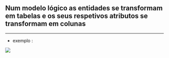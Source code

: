 ## Num modelo lógico as entidades se transformam em tabelas e os seus respetivos atributos se transformam em colunas

-----
* exemplo :

![](/Relacionamento%20(1%2C1)%20-%20(0%2Cn)%20com%20atributo%20na%20conex%C3%A3o.png)

